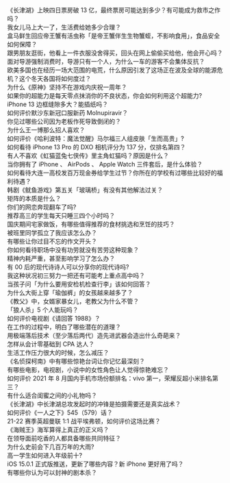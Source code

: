 《长津湖》上映四日票房破 13 亿，最终票房可能达到多少？有可能成为救市之作吗？  
我女儿马上大一了，生活费给她多少合理？  
盒马鲜生回应帝王蟹有活虫称「是帝王蟹伴生生物蟹蛭，不影响食用」，食品安全如何保障？  
跟男朋友逛街，他看上一件衣服没舍得买，回头在网上偷偷买给他，他会开心吗？  
面对导游强制消费时，导游只有一个人，为什么一车的游客不会集体反抗？  
欧美多国也在经历一场大范围的电荒，什么原因引发了这场正在波及全球的能源危机？这个冬天各国将如何度过？  
为什么《原神》坚持不在游戏内庆祝一周年？  
如果你的超能力是每天零点抹消你的不良状态，你会如何利用这个超能力?  
iPhone 13 边框缝隙多大？能插纸吗？  
如何评价默沙东新冠口服新药 Molnupiravir？  
你见过哪些公司因为老板作死导致倒闭的？  
为什么王一博那么招人喜欢？  
如何评价《哈利波特：魔法觉醒》马尔福三人组皮肤「生而高贵」?  
如何看待 iPhone 13  Pro 的 DXO 相机评分为 137 分，仅排名第四？  
有人不喜欢《虹猫蓝兔七侠传》里主角虹猫吗？原因是什么？  
当你拥有了 iPhone 、 AirPods 、 Apple Watch 三件套后，是什么体验？  
如何看待大连一高校发百万现金券给学生过节？你所在的学校有过哪些比较好的福利待遇？  
韩剧《鱿鱼游戏》第五关「玻璃桥」有没有其他解法过关？  
矩阵的本质是什么？  
你们的网恋奔现翻车了吗?  
推荐高三的学生每天只睡三四个小时吗？  
国庆期间宅家做饭，有哪些值得推荐的食材挑选和烹饪的技巧？  
被班里同学孤立了我应该怎么办？  
有哪些让你过目不忘的作文开头？  
你如何看待职场中没有功劳就没有苦劳这种现象？  
精神内耗严重，甚至影响学习了怎么办？  
有 00 后的现代诗诗人可以分享你的现代诗吗?  
我这种状况初三努力一把还有可能考上重点高中吗？  
当孩子问「为什么要用安检机检查行李」该如何回答？  
为什么大街上穿「瑜伽裤」的女孩越来越多了？  
《教父》中，女婿家暴女儿，老教父为什么不管？  
「狼人杀」5 个人能玩吗？  
如何评价电视剧《请回答 1988》？  
在工作的过程中，明白了哪些潜在的道理？  
用极端落后技术（至少落后两代）造先进武器会造出什么奇葩来？  
怎样从会计零基础到 CPA 达人？  
生活工作压力很大的时候，怎么减压？  
《名侦探柯南》中有哪些惊艳台词让你记忆最深刻？  
有哪些电影，电视剧，小说中的女性角色让人觉得惊艳难忘？  
如何评价 2021 年 8 月国内手机市场份额排名：vivo 第一，荣耀反超小米排名第三？  
有什么适合闺蜜之间的小礼物吗？  
《长津湖》中长津湖总攻发起时的冲锋是拍摄需要还是真实战术？  
如何评价《一人之下》545（579）话？  
21-22 赛季英超曼联 1:1 战平埃弗顿，如何评价这场比赛？  
《海贼王》海军算得上真正的正义吗？  
在领导面前吃香的人都具备哪些共同特征？  
为什么史前会下几百万年的大雨?  
高一学生如何进入年级前十?  
iOS 15.0.1 正式版推送，更新了哪些内容？新 iPhone 更好用了吗？  
有哪些你认为可以封神的剧本杀？  
